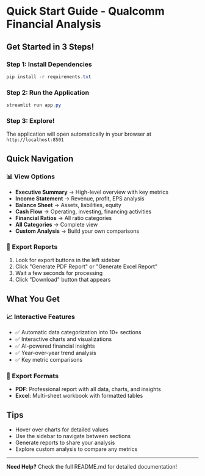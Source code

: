 # Quick Start Guide - Qualcomm Financial Analysis

## Get Started in 3 Steps!

### Step 1: Install Dependencies
```powershell
pip install -r requirements.txt
```

### Step 2: Run the Application
```powershell
streamlit run app.py
```

### Step 3: Explore!
The application will open automatically in your browser at `http://localhost:8501`

## Quick Navigation

### 📊 View Options
- **Executive Summary** → High-level overview with key metrics
- **Income Statement** → Revenue, profit, EPS analysis
- **Balance Sheet** → Assets, liabilities, equity
- **Cash Flow** → Operating, investing, financing activities
- **Financial Ratios** → All ratio categories
- **All Categories** → Complete view
- **Custom Analysis** → Build your own comparisons

### 💾 Export Reports
1. Look for export buttons in the left sidebar
2. Click "Generate PDF Report" or "Generate Excel Report"
3. Wait a few seconds for processing
4. Click "Download" button that appears

## What You Get

### 📈 Interactive Features
- ✅ Automatic data categorization into 10+ sections
- ✅ Interactive charts and visualizations
- ✅ AI-powered financial insights
- ✅ Year-over-year trend analysis
- ✅ Key metric comparisons

### 📄 Export Formats
- **PDF**: Professional report with all data, charts, and insights
- **Excel**: Multi-sheet workbook with formatted tables

## Tips
- Hover over charts for detailed values
- Use the sidebar to navigate between sections
- Generate reports to share your analysis
- Explore custom analysis to compare any metrics

---

**Need Help?** Check the full README.md for detailed documentation!
